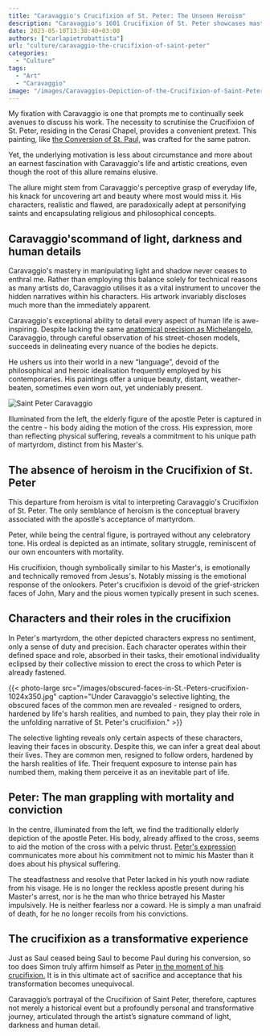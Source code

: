 ```yaml
---
title: "Caravaggio's Crucifixion of St. Peter: The Unseen Heroism"
description: "Caravaggio's 1601 Crucifixion of St. Peter showcases mastery of light, human detail and transformative narrative in this iconic Baroque masterpiece."
date: 2023-05-10T13:38:40+03:00
authors: ["carlapietrobattista"]
url: "culture/caravaggio-the-crucifixion-of-saint-peter"
categories:
  - "Culture"
tags:
  - "Art"
  - "Caravaggio"
image: "/images/Caravaggios-Depiction-of-the-Crucifixion-of-Saint-Peter-.jpg"
---
```

My fixation with Caravaggio is one that prompts me to continually seek avenues to discuss his work. The necessity to scrutinise the Crucifixion of St. Peter, residing in the Cerasi Chapel, provides a convenient pretext. This painting, like [the Conversion of St. Paul,](https://un-aligned.org/global-issues/the-conversion-of-st-paul-by-caravaggio-a-masterpiece-of-dramatic-intensity-and-transformative-power/) was crafted for the same patron.

Yet, the underlying motivation is less about circumstance and more about an earnest fascination with Caravaggio's life and artistic creations, even though the root of this allure remains elusive.

The allure might stem from Caravaggio's perceptive grasp of everyday life, his knack for uncovering art and beauty where most would miss it. His characters, realistic and flawed, are paradoxically adept at personifying saints and encapsulating religious and philosophical concepts.

## **Caravaggio's ​​command of light, darkness and human details**

Caravaggio's mastery in manipulating light and shadow never ceases to enthral me. Rather than employing this balance solely for technical reasons as many artists do, Caravaggio utilises it as a vital instrument to uncover the hidden narratives within his characters. His artwork invariably discloses much more than the immediately apparent.

Caravaggio's exceptional ability to detail every aspect of human life is awe-inspiring. Despite lacking the same [anatomical precision as Michelangelo,](https://un-aligned.org/tag/michelangelo/) Caravaggio, through careful observation of his street-chosen models, succeeds in delineating every nuance of the bodies he depicts.

He ushers us into their world in a new “language”, devoid of the philosophical and heroic idealisation frequently employed by his contemporaries. His paintings offer a unique beauty, distant, weather-beaten, sometimes even worn out, yet undeniably present.

![Saint Peter Caravaggio](/images/Saint-Peter-Caravaggio-1024x697.jpg)

Illuminated from the left, the elderly figure of the apostle Peter is captured in the centre - his body aiding the motion of the cross. His expression, more than reflecting physical suffering, reveals a commitment to his unique path of martyrdom, distinct from his Master's.


## **The absence of heroism in the Crucifixion of St. Peter**

This departure from heroism is vital to interpreting Caravaggio's Crucifixion of St. Peter. The only semblance of heroism is the conceptual bravery associated with the apostle's acceptance of martyrdom.

Peter, while being the central figure, is portrayed without any celebratory tone. His ordeal is depicted as an intimate, solitary struggle, reminiscent of our own encounters with mortality.

His crucifixion, though symbolically similar to his Master's, is emotionally and technically removed from Jesus's. Notably missing is the emotional response of the onlookers. Peter's crucifixion is devoid of the grief-stricken faces of John, Mary and the pious women typically present in such scenes.

## **Characters and their roles in the crucifixion**

In Peter's martyrdom, the other depicted characters express no sentiment, only a sense of duty and precision. Each character operates within their defined space and role, absorbed in their tasks, their emotional individuality eclipsed by their collective mission to erect the cross to which Peter is already fastened.

{{< photo-large src="/images/obscured-faces-in-St.-Peters-crucifixion-1024x350.jpg" caption="Under Caravaggio's selective lighting, the obscured faces of the common men are revealed - resigned to orders, hardened by life's harsh realities, and numbed to pain, they play their role in the unfolding narrative of St. Peter's crucifixion." >}}

The selective lighting reveals only certain aspects of these characters, leaving their faces in obscurity. Despite this, we can infer a great deal about their lives. They are common men, resigned to follow orders, hardened by the harsh realities of life. Their frequent exposure to intense pain has numbed them, making them perceive it as an inevitable part of life.

## **Peter: The man grappling with mortality and conviction**

In the centre, illuminated from the left, we find the traditionally elderly depiction of the apostle Peter. His body, already affixed to the cross, seems to aid the motion of the cross with a pelvic thrust. [Peter's expression](https://www.caravaggio.org/the-crucifixion-of-saint-peter.jsp) communicates more about his commitment not to mimic his Master than it does about his physical suffering.

The steadfastness and resolve that Peter lacked in his youth now radiate from his visage. He is no longer the reckless apostle present during his Master's arrest, nor is he the man who thrice betrayed his Master impulsively. He is neither fearless nor a coward. He is simply a man unafraid of death, for he no longer recoils from his convictions.

## **The crucifixion as a transformative experience**

Just as Saul ceased being Saul to become Paul during his conversion, so too does Simon truly affirm himself as Peter [in the moment of his crucifixion.](https://www.wga.hu/html_m/c/caravagg/05/28ceras.html) It is in this ultimate act of sacrifice and acceptance that his transformation becomes unequivocal.

Caravaggio’s portrayal of the Crucifixion of Saint Peter, therefore, captures not merely a historical event but a profoundly personal and transformative journey, articulated through the artist’s signature command of light, darkness and human detail.
